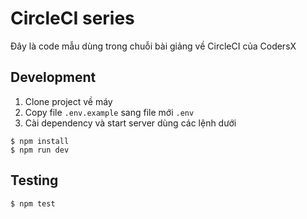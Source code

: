 # CircleCI series

Đây là code mẫu dùng trong chuỗi bài giảng về CircleCI của CodersX

## Development

1. Clone project về máy
2. Copy file `.env.example` sang file mới `.env`
3. Cài dependency và start server dùng các lệnh dưới

```
$ npm install
$ npm run dev
```

## Testing

```
$ npm test
```
